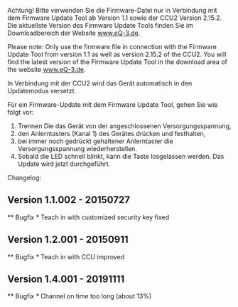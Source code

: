﻿Achtung! Bitte verwenden Sie die Firmware-Datei nur in Verbindung mit dem Firmware Update Tool ab Version 1.1 sowie der CCU2 Version 2.15.2.
Die aktuellste Version des Firmware Update Tools finden Sie im Downloadbereich der Website www.eQ-3.de.

Please note: Only use the firmware file in connection with the Firmware Update Tool from version 1.1 as well as version 2.15.2 of the CCU2.
You will find the latest version of the Firmware Update Tool in the download area of the website www.eQ-3.de.

In Verbindung mit der CCU2 wird das Gerät automatisch in den Updatemodus versetzt.

Für ein Firmware-Update mit dem Firmware Update Tool, gehen Sie wie folgt vor:
1. Trennen Die das Gerät von der angeschlossenen Versorgungsspannung,
2. den Anlerntasters (Kanal 1) des Gerätes drücken und festhalten,
3. bei immer noch gedrückt gehaltener Anlerntaster die Versorgungsspannung wiederherstellen.
4. Sobald die LED schnell blinkt, kann die Taste losgelassen werden. Das Update wird jetzt durchgeführt.

Changelog:

Version 1.1.002 - 20150727
--------------------------------------------------------------
** Bugfix
    * Teach in with customized security key fixed

Version 1.2.001 - 20150911
--------------------------------------------------------------
** Bugfix
    * Teach in with CCU improved

Version 1.4.001 - 20191111
--------------------------------------------------------------
** Bugfix
    * Channel on time too long (about 13%)